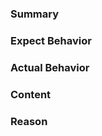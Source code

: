 ### Summary

<!--Bug report Template-->
### Expect Behavior

### Actual Behavior

<!--End Bug Report Template-->

<!--Suggestion Template-->
### Content

### Reason

<!--End Suggestion Template-->